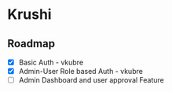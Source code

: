 # Krushi

## Roadmap

 - [x] Basic Auth - vkubre
 - [x] Admin-User Role based Auth - vkubre
 - [ ] Admin Dashboard and user approval Feature